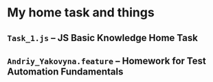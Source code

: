 # My home task and things

## ```Task_1.js``` – JS Basic Knowledge Home Task
## ```Andriy_Yakovyna.feature``` – Homework for Test Automation Fundamentals
